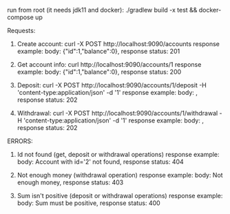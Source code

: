 
run from root (it needs jdk11 and docker):
./gradlew build -x test && docker-compose up

Requests:
1. Create account: curl -X POST http://localhost:9090/accounts
    response example:
     body: {"id":1,"balance":0}, response status: 201
    
2. Get account info: curl http://localhost:9090/accounts/1
    response example:
     body: {"id":1,"balance":0}, response status: 200
     
3. Deposit: curl -X POST http://localhost:9090/accounts/1/deposit -H 'content-type:application/json' -d '1'
    response example:
     body: , response status: 202
          
4. Withdrawal: curl -X POST http://localhost:9090/accounts/1/withdrawal -H 'content-type:application/json' -d '1'
    response example:
     body: , response status: 202
     
ERRORS:
1. Id not found (get, deposit or withdrawal operations)
    response example:
     body: Account with id='2' not found,  response status: 404
     
2. Not enough money (withdrawal operation)
    response example:
     body: Not enough money,  response status: 403
          
3. Sum isn't positive (deposit or withdrawal operations)
    response example:
     body: Sum must be positive,  response status: 400
